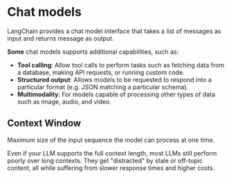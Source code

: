 # Chat models
LangChain provides a chat model interface that takes a list of messages as input and returns message as output.

**Some** chat models supports additional capabilities, such as:
- **Tool calling**: Allow tool calls to perform tasks such as fetching data from a database, making API requests, or running custom code.
- **Structured output**: Allows models to be requested to respond into a particular format (e.g. JSON matching a particular schema).
- **Multimodality**: For models capable of processing other types of data such as image, audio, and video.
## Context Window
Maximum size of the input sequence the model can process at one time.

Even if your LLM supports the full context length, most LLMs still perform poorly over long contexts. They get "distracted" by stale or off-topic content, all while suffering from slower response times and higher costs.